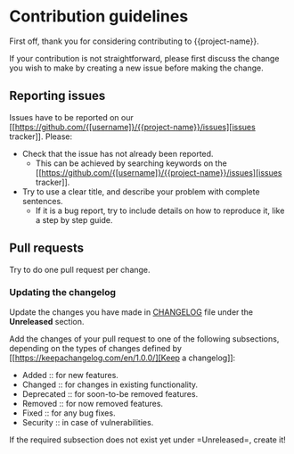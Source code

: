# Contribution guidelines

First off, thank you for considering contributing to {{project-name}}.

If your contribution is not straightforward, please first discuss the change you
wish to make by creating a new issue before making the change.

## Reporting issues

Issues have to be reported on our [[https://github.com/{[username]}/{{project-name}}/issues][issues tracker]]. Please:

- Check that the issue has not already been reported.
  - This can be achieved by searching keywords on the [[https://github.com/{[username]}/{{project-name}}/issues][issues tracker]].
- Try to use a clear title, and describe your problem with complete sentences.
  - If it is a bug report, try to include details on how to reproduce it, like
    a step by step guide.

## Pull requests

Try to do one pull request per change.

### Updating the changelog

Update the changes you have made in
[CHANGELOG](https://github.com/{[username]}/{{project-name}}/blob/master/CHANGELOG.org)
file under the **Unreleased** section.

Add the changes of your pull request to one of the following subsections,
depending on the types of changes defined by [[https://keepachangelog.com/en/1.0.0/][Keep a changelog]]:

- Added :: for new features.
- Changed :: for changes in existing functionality.
- Deprecated :: for soon-to-be removed features.
- Removed :: for now removed features.
- Fixed :: for any bug fixes.
- Security :: in case of vulnerabilities.

If the required subsection does not exist yet under =Unreleased=, create it!
